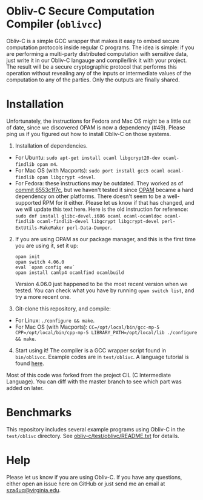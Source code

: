 Obliv-C Secure Computation Compiler (`oblivcc`)
===============================================

Obliv-C is a simple GCC wrapper that makes it easy to embed secure computation protocols inside regular C programs. The idea is simple: if you are performing a multi-party distributed computation with sensitive data, just write it in our Obliv-C langauge and compile/link it with your project. The result will be a secure cryptographic protocol that performs this operation without revealing any of the inputs or intermediate values of the computation to any of the parties. Only the outputs are finally shared.

# Installation
Unfortunately, the instructions for Fedora and Mac OS might be a little out of date, since we discovered OPAM is now a dependency (#49). Please ping us if you figured out how to install Obliv-C on those systems.

1. Installation of dependencies. 
  * For Ubuntu: `sudo apt-get install ocaml libgcrypt20-dev ocaml-findlib opam m4`.
  * For Mac OS (with Macports): `sudo port install gcc5 ocaml ocaml-findlib opam libgcrypt +devel`.
  * For Fedora: these instructions may be outdated. They worked as of [commit 6553c1f7c](https://github.com/samee/obliv-c/commit/6553c1f7c), but we haven't tested it since [OPAM](https://opam.ocaml.org/) became a hard dependency on other platforms. There doesn't seem to be a well-supported RPM for it either. Please let us know if that has changed, and we will update this text here. Here is the old instruction for reference: `sudo dnf install glibc-devel.i686 ocaml ocaml-ocamldoc ocaml-findlib ocaml-findlib-devel libgcrypt libgcrypt-devel perl-ExtUtils-MakeMaker perl-Data-Dumper`.

2. If you are using OPAM as our package manager, and this is the first time you are using it, set it up:
   ```
   opam init
   opam switch 4.06.0
   eval `opam config env`
   opam install camlp4 ocamlfind ocamlbuild
   ```
   Version 4.06.0 just happened to be the most recent version when we tested. You can check what you have by running `opam switch list`, and try a more recent one.

3. Git-clone this repository, and compile:
  * For Linux: `./configure && make`.
  * For Mac OS (with Macports): `CC=/opt/local/bin/gcc-mp-5 CPP=/opt/local/bin/cpp-mp-5 LIBRARY_PATH=/opt/local/lib ./configure && make`.

4. Start using it! The compiler is a GCC wrapper script found in `bin/oblivcc`. Example codes are in `test/oblivc`. A language tutorial is found [here](http://goo.gl/TXzxD0).

Most of this code was forked from the project CIL (C Intermediate Language). You can diff with the master branch to see which part was added on later.

# Benchmarks

This repository includes several example programs using Obliv-C in the `test/oblivc` directory.  See [obliv-c/test/oblivc/README.txt](https://github.com/uvasrg/obliv-c/blob/obliv-c/test/oblivc/README.txt) for details. 

# Help

Please let us know if you are using Obliv-C.  If you have any questions, either open an issue here on GitHub or just send me an email at sza4uq@virginia.edu.
